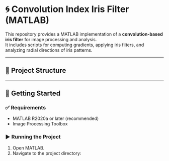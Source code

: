 # 🌀 Convolution Index Iris Filter (MATLAB)

This repository provides a MATLAB implementation of a **convolution-based iris filter** for image processing and analysis.  
It includes scripts for computing gradients, applying iris filters, and analyzing radial directions of iris patterns.

---

## 📂 Project Structure


---

## 🚀 Getting Started

### ✅ Requirements
- MATLAB R2020a or later (recommended)  
- Image Processing Toolbox  

### ▶️ Running the Project
1. Open MATLAB.  
2. Navigate to the project directory:
   ```matlab
  
